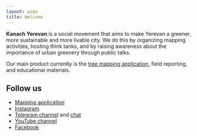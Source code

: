 ```yaml
---
layout: page
title: Welcome
---
```

**Kanach Yerevan** is a social movement that aims to make Yerevan a greener, more sustainable and more livable city.
We do this by organizing mapping activities, hosting think tanks, and by raising awareness about the importance of urban greenery through public talks.

Our main product currently is the [tree mapping application](/mapping.html), field reporting, and educational materials.


## Follow us

- [Mapping application](https://yerevan.treemaps.app/)
- [Instagram](https://instagram.com/kanach.yerevan)
- [Telegram channel](https://t.me/kanachyerevan) and [chat](https://t.me/make_yerevan_green_again)
- [YouTube channel](https://youtube.com/@YerevanObserver)
- [Facebook](https://www.facebook.com/profile.php?id=61561740262318)
